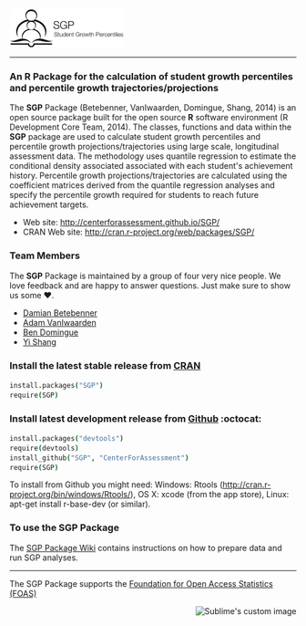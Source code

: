 ![SGP_Logo](https://raw.githubusercontent.com/CenterForAssessment/SGP_Resources/master/misc/SGP2.jpg)

______________________________________________________________________________________________________

### An R Package for the calculation of student growth percentiles and percentile growth trajectories/projections


The **SGP** Package (Betebenner, VanIwaarden, Domingue, Shang, 2014) is an open source package built for the open source **R** software environment (R Development Core Team, 2014). The classes, functions and data within the **SGP** package are used to calculate student growth percentiles and percentile growth projections/trajectories using large scale, longitudinal assessment data. The methodology uses quantile regression to estimate the conditional density associated associated with each student's achievement history. Percentile growth projections/trajectories are calculated using the coefficient matrices derived from the quantile regression analyses and specify the percentile growth required for students to reach future achievement targets.

* Web site: http://centerforassessment.github.io/SGP/
* CRAN Web site: http://cran.r-project.org/web/packages/SGP/

### Team Members

The **SGP** Package is maintained by a group of four very nice people. We love feedback and are happy to answer questions. Just make sure to show us some :heart:.

* [Damian Betebenner](https://github.com/dbetebenner)
* [Adam VanIwaarden](https://github.com/adamvi)
* [Ben Domingue](https://github.com/ben-domingue)
* [Yi Shang](https://github.com/shangyi)



### Install the latest stable release from [CRAN](http://cran.r-project.org/package=SGP)

```coffee
install.packages("SGP")
require(SGP)
```


### Install latest development release from [Github](https://github.com/CenterForAssessment/SGP/) :octocat:

```coffee 
install.packages("devtools")
require(devtools)
install_github("SGP", "CenterForAssessment")
require(SGP)
```

To install from Github you might need: Windows: Rtools (http://cran.r-project.org/bin/windows/Rtools/), OS X: xcode (from the app store),
Linux: apt-get install r-base-dev (or similar).


### To use the SGP Package

The [SGP Package Wiki](https://github.com/CenterForAssessment/SGP/wiki/Home) contains instructions on how to prepare data and run SGP analyses.

___________________________________________________________________


The SGP Package supports the [Foundation for Open Access Statistics (FOAS)](http://www.foastat.org/index.html)
<p align="right">
  <img style='width: 25%;' src="http://www.foastat.org/images/foas.png" alt="Sublime's custom image"/>
</p>
